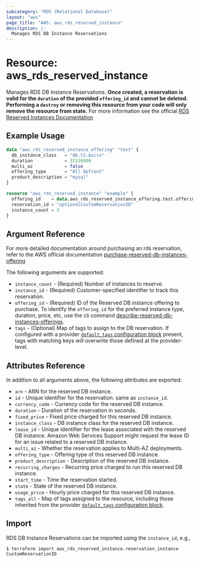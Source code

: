 ```yaml
---
subcategory: "RDS (Relational Database)"
layout: "aws"
page_title: "AWS: aws_rds_reserved_instance"
description: |-
  Manages RDS DB Instance Reservations
---
```


# Resource: aws_rds_reserved_instance

Manages RDS DB Instance Reservations. **Once created, a reservation is valid for the `duration` of the provided `offering_id` and cannot be deleted. Performing a `destroy` or removing this resource from your code will only remove the resource from state.** For more information see the official [RDS Reserved Instances Documentation](https://aws.amazon.com/rds/reserved-instances/)

## Example Usage

```terraform
data "aws_rds_reserved_instance_offering" "test" {
  db_instance_class   = "db.t2.micro"
  duration            = 31536000
  multi_az            = false
  offering_type       = "All Upfront"
  product_description = "mysql"
}

resource "aws_rds_reserved_instance" "example" {
  offering_id    = data.aws_rds_reserved_instance_offering.test.offering_id
  reservation_id = "optionalCustomReservationID"
  instance_count = 3
}
```

## Argument Reference

For more detailed documentation around purchasing an rds reservation, refer to the AWS official documentation [purchase-reserved-db-instances-offering](https://docs.aws.amazon.com/cli/latest/reference/rds/purchase-reserved-db-instances-offering.html)

The following arguments are supported:

* `instance_count` - (Required) Number of instances to reserve.
* `instance_id` - (Required) Customer-specified identifier to track this reservation.
* `offering_id` - (Required) ID of the Reserved DB instance offering to purchase. To identify the `offering_id` for the preferred instance type, duration, price, etc, use the cli command [describe-reserved-db-instances-offerings](https://docs.aws.amazon.com/cli/latest/reference/rds/describe-reserved-db-instances-offerings.html).
* `tags` - (Optional) Map of tags to assign to the DB reservation. If configured with a provider [`default_tags` configuration block](/docs/providers/aws/index.html#default_tags-configuration-block) present, tags with matching keys will overwrite those defined at the provider-level.

## Attributes Reference

In addition to all arguments above, the following attributes are exported:

* `arn` - ARN for the reserved DB instance.
* `id` - Unique identifier for the reservation. same as `instance_id`.
* `currency_code` - Currency code for the reserved DB instance.
* `duration` - Duration of the reservation in seconds.
* `fixed_price` – Fixed price charged for this reserved DB instance.
* `instance_class` - DB instance class for the reserved DB instance.
* `lease_id` - Unique identifier for the lease associated with the reserved DB instance. Amazon Web Services Support might request the lease ID for an issue related to a reserved DB instance.
* `multi_az` - Whether the reservation applies to Multi-AZ deployments.
* `offering_type` - Offering type of this reserved DB instance.
* `product_description` - Description of the reserved DB instance.
* `recurring_charges` - Recurring price charged to run this reserved DB instance.
* `start_time` - Time the reservation started.
* `state` - State of the reserved DB instance.
* `usage_price` - Hourly price charged for this reserved DB instance.
* `tags_all` - Map of tags assigned to the resource, including those inherited from the provider [`default_tags` configuration block](https://registry.terraform.io/providers/hashicorp/aws/latest/docs#default_tags-configuration-block).

## Import

RDS DB Instance Reservations can be imported using the `instance_id`, e.g.,

```
$ terraform import aws_rds_reserved_instance.reservation_instance CustomReservationID
```
